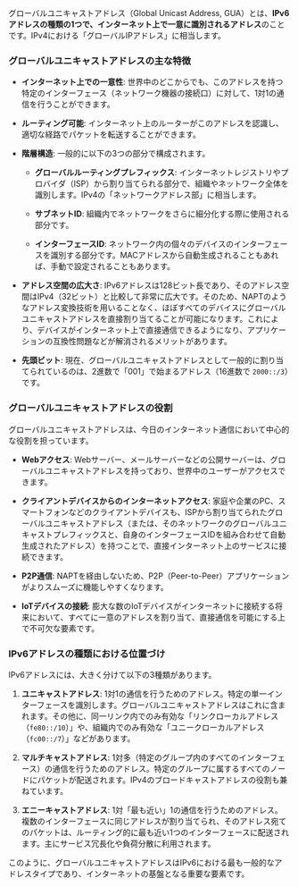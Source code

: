 グローバルユニキャストアドレス（Global Unicast Address, GUA）とは、**IPv6アドレスの種類の1つで、インターネット上で一意に識別されるアドレス**のことです。IPv4における「グローバルIPアドレス」に相当します。

### グローバルユニキャストアドレスの主な特徴

- **インターネット上での一意性**: 世界中のどこからでも、このアドレスを持つ特定のインターフェース（ネットワーク機器の接続口）に対して、1対1の通信を行うことができます。
    
- **ルーティング可能**: インターネット上のルーターがこのアドレスを認識し、適切な経路でパケットを転送することができます。
    
- **階層構造**: 一般的に以下の3つの部分で構成されます。
    
    - **グローバルルーティングプレフィックス**: インターネットレジストリやプロバイダ（ISP）から割り当てられる部分で、組織やネットワーク全体を識別します。IPv4の「ネットワークアドレス部」に相当します。
        
    - **サブネットID**: 組織内でネットワークをさらに細分化する際に使用される部分です。
        
    - **インターフェースID**: ネットワーク内の個々のデバイスのインターフェースを識別する部分です。MACアドレスから自動生成されることもあれば、手動で設定されることもあります。
        
- **アドレス空間の広大さ**: IPv6アドレスは128ビット長であり、そのアドレス空間はIPv4（32ビット）と比較して非常に広大です。そのため、NAPTのようなアドレス変換技術を用いることなく、ほぼすべてのデバイスにグローバルユニキャストアドレスを直接割り当てることが可能になります。これにより、デバイスがインターネット上で直接通信できるようになり、アプリケーションの互換性問題などが解消されるメリットがあります。
    
- **先頭ビット**: 現在、グローバルユニキャストアドレスとして一般的に割り当てられているのは、2進数で「001」で始まるアドレス（16進数で `2000::/3`）です。
    

### グローバルユニキャストアドレスの役割

グローバルユニキャストアドレスは、今日のインターネット通信において中心的な役割を担っています。

- **Webアクセス**: Webサーバー、メールサーバーなどの公開サーバーは、グローバルユニキャストアドレスを持っており、世界中のユーザーがアクセスできます。
    
- **クライアントデバイスからのインターネットアクセス**: 家庭や企業のPC、スマートフォンなどのクライアントデバイスも、ISPから割り当てられたグローバルユニキャストアドレス（または、そのネットワークのグローバルユニキャストプレフィックスと、自身のインターフェースIDを組み合わせて自動生成されたアドレス）を持つことで、直接インターネット上のサービスに接続できます。
    
- **P2P通信**: NAPTを経由しないため、P2P（Peer-to-Peer）アプリケーションがよりスムーズに機能しやすくなります。
    
- **IoTデバイスの接続**: 膨大な数のIoTデバイスがインターネットに接続する将来において、すべてに一意のアドレスを割り当て、直接通信を可能にする上で不可欠な要素です。
    

### IPv6アドレスの種類における位置づけ

IPv6アドレスには、大きく分けて以下の3種類があります。

1. **ユニキャストアドレス**: 1対1の通信を行うためのアドレス。特定の単一インターフェースを識別します。グローバルユニキャストアドレスはこれに含まれます。その他に、同一リンク内でのみ有効な「リンクローカルアドレス（`fe80::/10`）」や、組織内でのみ有効な「ユニークローカルアドレス（`fc00::/7`）」などがあります。
    
2. **マルチキャストアドレス**: 1対多（特定のグループ内のすべてのインターフェース）の通信を行うためのアドレス。特定のグループに属するすべてのノードにパケットが配送されます。IPv4のブロードキャストアドレスの役割も兼ねています。
    
3. **エニーキャストアドレス**: 1対「最も近い」1の通信を行うためのアドレス。複数のインターフェースに同じアドレスが割り当てられ、そのアドレス宛てのパケットは、ルーティング的に最も近い1つのインターフェースに配送されます。主にサービス冗長化や負荷分散に利用されます。
    

このように、グローバルユニキャストアドレスはIPv6における最も一般的なアドレスタイプであり、インターネットの基盤となる重要な要素です。